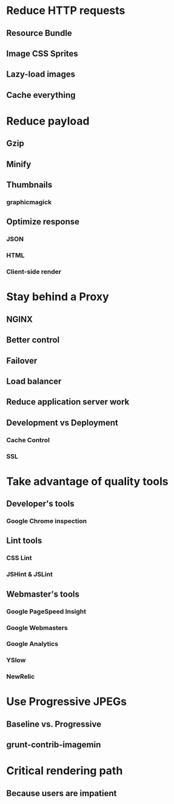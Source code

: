 # Reduce HTTP requests
## Resource Bundle
## Image CSS Sprites
## Lazy-load images
## Cache everything

# Reduce payload
## Gzip
## Minify
## Thumbnails
### graphicmagick
## Optimize response
### JSON
### HTML
### Client-side render

# Stay behind a Proxy
## NGINX
## Better control
## Failover
## Load balancer
## Reduce application server work
## Development vs Deployment
### Cache Control
### SSL

# Take advantage of quality tools
## Developer's tools
### Google Chrome inspection

## Lint tools
### CSS Lint
### JSHint & JSLint

## Webmaster's tools
### Google PageSpeed Insight
### Google Webmasters
### Google Analytics
### YSlow
### NewRelic

# Use Progressive JPEGs
## Baseline vs. Progressive
## grunt-contrib-imagemin

# Critical rendering path
## Because users are impatient
